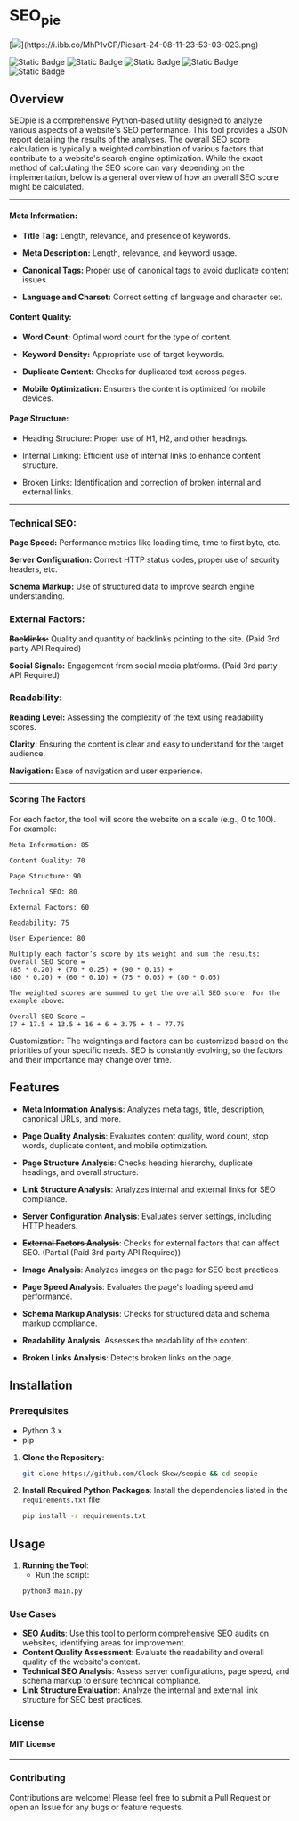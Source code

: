# SEO<sub>pie

[![]([[https://i.ibb.co/MhP1vCP/Picsart-24-08-11-23-53-03-023.png](https://raw.githubusercontent.com/Clock-Skew/seopie/main/Picsart_24-08-11_23-53-03-023.png)](https://raw.githubusercontent.com/Clock-Skew/seopie/main/Picsart_24-08-11_23-53-03-023.png))](https://i.ibb.co/MhP1vCP/Picsart-24-08-11-23-53-03-023.png)

![Static Badge](https://img.shields.io/badge/SEO-pie-yellow?style=for-the-badge) ![Static Badge](https://img.shields.io/badge/Python-blue?style=for-the-badge) ![Static Badge](https://img.shields.io/badge/Site-Eval-white?style=for-the-badge) ![Static Badge](https://img.shields.io/badge/SEO-Audit-yellow?style=for-the-badge) ![Static Badge](https://img.shields.io/badge/Quality-Assessment-black?style=for-the-badge) 


## Overview

SEOpie is a comprehensive Python-based utility designed to analyze various aspects of a website's SEO performance. This tool provides a JSON report detailing the results of the analyses. The overall SEO score calculation is typically a weighted combination of various factors that contribute to a website's search engine optimization. While the exact method of calculating the SEO score can vary depending on the implementation, below is a general overview of how an overall SEO score might be calculated.


------------



#### Meta Information:

- **Title Tag:** Length, relevance, and presence of keywords.

- **Meta Description:** Length, relevance, and keyword usage.

- **Canonical Tags:** Proper use of canonical tags to avoid duplicate content issues.

- **Language and Charset:** Correct setting of language and character set.

#### Content Quality:

- **Word Count:** Optimal word count for the type of content.

- **Keyword Density:** Appropriate use of target keywords.

- **Duplicate Content:** Checks for duplicated text across pages.

- **Mobile Optimization:** Ensurers the content is optimized for mobile devices.

#### Page Structure:

- Heading Structure: Proper use of H1, H2, and other headings.

- Internal Linking: Efficient use of internal links to enhance content structure.

- Broken Links: Identification and correction of broken internal and external links.


------------



### Technical SEO:

**Page Speed:** Performance metrics like loading time, time to first byte, etc.

**Server Configuration:** Correct HTTP status codes, proper use of security headers, etc.

**Schema Markup:** Use of structured data to improve search engine understanding.

### External Factors:

**~~Backlinks:~~** Quality and quantity of backlinks pointing to the site. (Paid 3rd party API Required)

**~~Social Signals~~:** Engagement from social media platforms. (Paid 3rd party API Required)

### Readability:

**Reading Level:** Assessing the complexity of the text using readability scores.

**Clarity:** Ensuring the content is clear and easy to understand for the target audience.

**Navigation:** Ease of navigation and user experience.


------------



#### Scoring The Factors

For each factor, the tool will score the website on a scale (e.g., 0 to 100). For example:

```
Meta Information: 85

Content Quality: 70

Page Structure: 90

Technical SEO: 80

External Factors: 60

Readability: 75

User Experience: 80

Multiply each factor’s score by its weight and sum the results:
Overall SEO Score = 
(85 * 0.20) + (70 * 0.25) + (90 * 0.15) + 
(80 * 0.20) + (60 * 0.10) + (75 * 0.05) + (80 * 0.05)

The weighted scores are summed to get the overall SEO score. For the example above:

Overall SEO Score = 
17 + 17.5 + 13.5 + 16 + 6 + 3.75 + 4 = 77.75

```

Customization: The weightings and factors can be customized based on the priorities of your specific needs. SEO is constantly evolving, so the factors and their importance may change over time.




## Features

- **Meta Information Analysis**: Analyzes meta tags, title, description, canonical URLs, and more.

- **Page Quality Analysis**: Evaluates content quality, word count, stop words, duplicate content, and mobile optimization.

- **Page Structure Analysis**: Checks heading hierarchy, duplicate headings, and overall structure.

- **Link Structure Analysis**: Analyzes internal and external links for SEO compliance.

- **Server Configuration Analysis**: Evaluates server settings, including HTTP headers.

- **~~External Factors Analysis~~**: Checks for external factors that can affect SEO. (Partial (Paid 3rd party API Required)) 

- **Image Analysis**: Analyzes images on the page for SEO best practices.

- **Page Speed Analysis**: Evaluates the page's loading speed and performance.

- **Schema Markup Analysis**: Checks for structured data and schema markup compliance.

- **Readability Analysis**: Assesses the readability of the content.

- **Broken Links Analysis**: Detects broken links on the page.



## Installation

### Prerequisites

- Python 3.x
- pip 

1. **Clone the Repository**:
    ```bash
    git clone https://github.com/Clock-Skew/seopie && cd seopie
    ```

2. **Install Required Python Packages**:
    Install the dependencies listed in the `requirements.txt` file:
    ```bash
    pip install -r requirements.txt
    ```

## Usage 

1. **Running the Tool**:
    - Run the script:
    ```bash
    python3 main.py
    ```

### Use Cases

- **SEO Audits**: Use this tool to perform comprehensive SEO audits on websites, identifying areas for improvement.
- **Content Quality Assessment**: Evaluate the readability and overall quality of the website's content.
- **Technical SEO Analysis**: Assess server configurations, page speed, and schema markup to ensure technical compliance.
- **Link Structure Evaluation**: Analyze the internal and external link structure for SEO best practices.

### License

#### MIT License

------------


### Contributing

Contributions are welcome! Please feel free to submit a Pull Request or open an Issue for any bugs or feature requests.

